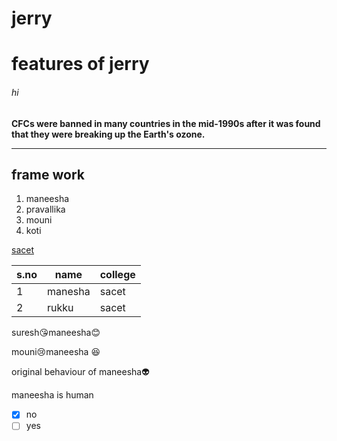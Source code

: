 # jerry
# features of jerry
###### hi
**CFCs were banned in many countries in the mid-1990s after it was found that they were breaking up the Earth's ozone.**
____
## frame work
1. maneesha
2. pravallika
3. mouni
4. koti

[sacet](http://sacet.ac.in)

s.no | name | college
-----|------|--------
1|manesha|sacet
2|rukku|sacet

suresh:kissing_heart:maneesha:blush:

mouni:cry:maneesha :satisfied:

original behaviour of maneesha:alien:

maneesha is human
-[x] no
-[ ] yes
